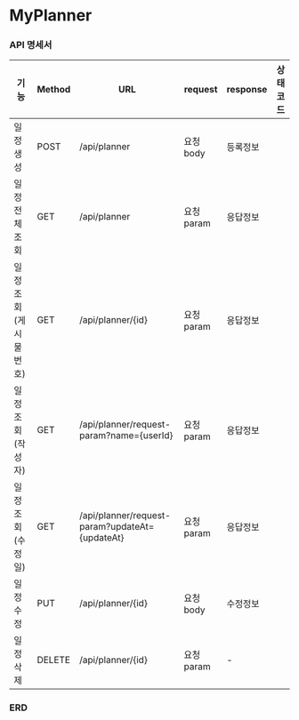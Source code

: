 # MyPlanner


### API 명세서

| 기능           | Method | URL                                            | request  | response | 상태코드 |
|--------------|--------|------------------------------------------------|----------|----------|------|
| 일정생성         | POST   | /api/planner                                   | 요청 body  | 등록정보     |      |
| 일정전체조회       | GET    | /api/planner                                   | 요청 param | 응답정보     |      |
| 일정조회(게시물 번호) | GET    | /api/planner/{id}                              | 요청 param | 응답정보     |      |
| 일정조회(작성자)    | GET    | /api/planner/request-param?name={userId}       | 요청 param | 응답정보     |      |
| 일정조회(수정일)    | GET    | /api/planner/request-param?updateAt={updateAt} | 요청 param | 응답정보     |      |
| 일정수정         | PUT    | /api/planner/{id}                              | 요청 body  | 수정정보     |      |
| 일정삭제         | DELETE | /api/planner/{id}                              | 요청 param | -        |      |


### ERD


